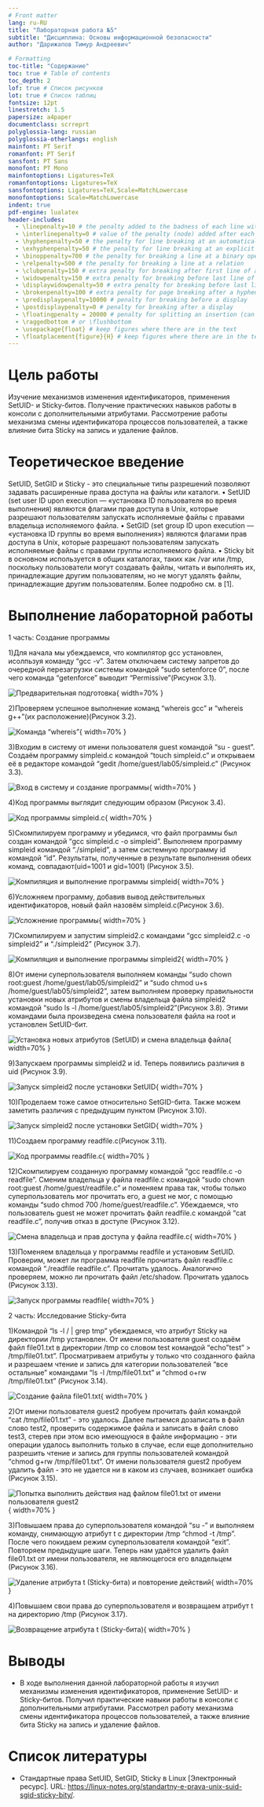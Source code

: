 ```yaml
---
# Front matter
lang: ru-RU
title: "Лабораторная работа №5"
subtitle: "Дисциплина: Основы информационной безопасности"
author: "Дарижапов Тимур Андреевич"

# Formatting
toc-title: "Содержание"
toc: true # Table of contents
toc_depth: 2
lof: true # Список рисунков
lot: true # Список таблиц
fontsize: 12pt
linestretch: 1.5
papersize: a4paper
documentclass: scrreprt
polyglossia-lang: russian
polyglossia-otherlangs: english
mainfont: PT Serif
romanfont: PT Serif
sansfont: PT Sans
monofont: PT Mono
mainfontoptions: Ligatures=TeX
romanfontoptions: Ligatures=TeX
sansfontoptions: Ligatures=TeX,Scale=MatchLowercase
monofontoptions: Scale=MatchLowercase
indent: true
pdf-engine: lualatex
header-includes:
  - \linepenalty=10 # the penalty added to the badness of each line within a paragraph (no associated penalty node) Increasing the value makes tex try to have fewer lines in the paragraph.
  - \interlinepenalty=0 # value of the penalty (node) added after each line of a paragraph.
  - \hyphenpenalty=50 # the penalty for line breaking at an automatically inserted hyphen
  - \exhyphenpenalty=50 # the penalty for line breaking at an explicit hyphen
  - \binoppenalty=700 # the penalty for breaking a line at a binary operator
  - \relpenalty=500 # the penalty for breaking a line at a relation
  - \clubpenalty=150 # extra penalty for breaking after first line of a paragraph
  - \widowpenalty=150 # extra penalty for breaking before last line of a paragraph
  - \displaywidowpenalty=50 # extra penalty for breaking before last line before a display math
  - \brokenpenalty=100 # extra penalty for page breaking after a hyphenated line
  - \predisplaypenalty=10000 # penalty for breaking before a display
  - \postdisplaypenalty=0 # penalty for breaking after a display
  - \floatingpenalty = 20000 # penalty for splitting an insertion (can only be split footnote in standard LaTeX)
  - \raggedbottom # or \flushbottom
  - \usepackage{float} # keep figures where there are in the text
  - \floatplacement{figure}{H} # keep figures where there are in the text
---
```


# Цель работы

Изучение механизмов изменения идентификаторов, применения SetUID- и Sticky-битов. Получение практических навыков работы в консоли с дополнительными атрибутами. Рассмотрение работы механизма смены идентификатора процессов пользователей, а также влияние бита Sticky на запись и удаление файлов.

# Теоретическое введение

SetUID, SetGID и Sticky - это специальные типы разрешений позволяют задавать расширенные права доступа на файлы или каталоги. 
• SetUID (set user ID upon execution — «установка ID пользователя во время выполнения) являются флагами прав доступа в Unix, которые разрешают пользователям запускать исполняемые файлы с правами владельца исполняемого файла.
• SetGID (set group ID upon execution — «установка ID группы во время выполнения») являются флагами прав доступа в Unix, которые разрешают пользователям запускать исполняемые файлы с правами группы исполняемого файла.
• Sticky bit в основном используется в общих каталогах, таких как /var или /tmp, поскольку пользователи могут создавать файлы, читать и выполнять их, принадлежащие другим пользователям, но не могут удалять файлы, принадлежащие другим пользователям.
Более подробно см. в [1].

# Выполнение лабораторной работы

1 часть: Создание программы

1)Для начала мы убеждаемся, что компилятор gcc установлен, исолпьзуя команду “gcc -v”. 
Затем отключаем систему запретов до очередной перезагрузки системы командой “sudo setenforce 0”, после чего команда “getenforce” выводит “Permissive”(Рисунок 3.1).

![Предварительная подготовка](image/1.PNG){ width=70% }

2)Проверяем успешное выполнение команд “whereis gcc” и “whereis g++”(их расположение)(Рисунок 3.2).

![Команда “whereis”](image/2.PNG){ width=70% }

3)Входим в систему от имени пользователя guest командой “su - guest”. Создаём программу simpleid.c командой “touch simpleid.c” и открываем её в редакторе командой “gedit /home/guest/lab05/simpleid.c” (Рисунок 3.3).

![Вход в систему и создание программы](image/3.PNG){ width=70% }

4)Код программы выглядит следующим образом (Рисунок 3.4).

![Код программы simpleid.c](image/4.PNG){ width=70% }

5)Скомпилируем программу и убедимся, что файл программы был создан командой “gcc simpleid.c -o simpleid”.
Выполняем программу simpleid командой “./simpleid”, а затем системную программу id командой “id”.
Результаты, полученные в результате выполнения обеих команд, совпадают(uid=1001 и gid=1001) (Рисунок 3.5).

![Компиляция и выполнение программы simpleid](image/5.PNG){ width=70% }

6)Усложняем программу, добавив вывод действительных идентификаторов, новый файл назовём simpleid.c(Рисунок 3.6).

![Усложнение программы](image/6.PNG){ width=70% }

7)Скомпилируем и запустим simpleid2.c командами “gcc simpleid2.c -o simpleid2” и “./simpleid2” (Рисунок 3.7).

![Компиляция и выполнение программы simpleid2](image/7.PNG){ width=70% }

8)От имени суперпользователя выполняем команды “sudo chown root:guest /home/guest/lab05/simpleid2” и “sudo chmod u+s /home/guest/lab05/simpleid2”, затем выполняем проверку правильности установки новых атрибутов и смены владельца файла simpleid2 командой “sudo ls -l /home/guest/lab05/simpleid2”(Рисунок 3.8). 
Этими командами была произведена смена пользователя файла на root и установлен SetUID-бит.

![Установка новых атрибутов (SetUID) и смена владельца файла](image/8.PNG){ width=70% }

9)Запускаем программы simpleid2 и id. Теперь появились различия в uid (Рисунок 3.9).

![Запуск simpleid2 после установки SetUID](image/9.PNG){ width=70% }

10)Проделаем тоже самое относительно SetGID-бита. Также можем заметить различия с предыдущим пунктом (Рисунок 3.10).

![Запуск simpleid2 после установки SetGID](image/10.PNG){ width=70% }

11)Создаем программу readfile.c(Рисунок 3.11).

![Код программы readfile.c](image/11.PNG){ width=70% }

12)Скомпилируем созданную программу командой “gcc readfile.c -o readfile”.
Сменим владельца у файла readfile.c командой “sudo chown root:guest /home/guest/readfile.c” и поменяем права так, чтобы только суперпользователь мог прочитать его, а guest не мог, с помощью команды “sudo chmod 700 /home/guest/readfile.c”. 
Убеждаемся, что пользователь guest не может прочитать файл readfile.c командой “cat readfile.c”, получив отказ в доступе (Рисунок 3.12).

![Смена владельца и прав доступа у файла readfile.c](image/12.PNG){ width=70% }

13)Поменяем владельца у программы readfile и установим SetUID. Проверим, может ли программа readfile прочитать файл readfile.c командой “./readfile readfile.c”.
Прочитать удалось.
Аналогично проверяем, можно ли прочитать файл /etc/shadow.
Прочитать удалось (Рисунок 3.13).

![Запуск программы readfile](image/13.PNG){ width=70% }

2 часть: Исследование Sticky-бита

1)Командой “ls -l / | grep tmp” убеждаемся, что атрибут Sticky на директории /tmp установлен. 
От имени пользователя guest создаём файл file01.txt в директории /tmp со словом test командой “echo”test” > /tmp/file01.txt”. 
Просматриваем атрибуты у только что созданного файла и разрешаем чтение и запись для категории пользователей “все остальные” командами “ls -l /tmp/file01.txt” и “chmod o+rw /tmp/file01.txt” (Рисунок 3.14).

![Создание файла file01.txt](image/14.PNG){ width=70% }

2)От имени пользователя guest2 пробуем прочитать файл командой “cat /tmp/file01.txt” - это удалось. 
Далее пытаемся дозаписать в файл слово test2, проверить содержимое файла и записать в файл слово test3, стерев при этом всю имеющуюся в файле информацию - эти операции удалось выполнить только в случае, если еще дополнительно разрешить чтение и запись для группы пользователей командой “chmod g+rw /tmp/file01.txt”. 
От имени пользователя guest2 пробуем удалить файл - это не удается ни в каком из случаев, возникает ошибка (Рисунок 3.15).

![Попытка выполнить действия над файлом file01.txt от имени пользователя guest2](image/15.PNG){ width=70% }

3)Повышаем права до суперпользователя командой “su -” и выполняем команду, снимающую атрибут t с директории /tmp “chmod -t /tmp”. 
После чего покидаем режим суперпользователя командой “exit”. 
Повторяем предыдущие шаги. 
Теперь нам удаётся удалить файл file01.txt от имени пользователя, не являющегося его владельцем (Рисунок 3.16).

![Удаление атрибута t (Sticky-бита) и повторение действий](image/16.PNG){ width=70% }

4)Повышаем свои права до суперпользователя и возвращаем атрибут t на директорию /tmp (Рисунок 3.17).

![Возвращение атрибута t (Sticky-бита)](image/17.PNG){ width=70% }

# Выводы

- В ходе выполнения данной лабораторной работы я изучил механизмы изменения идентификаторов, применение SetUID- и Sticky-битов. Получил практические навыки работы в консоли с дополнительными атрибутами. Рассмотрел работу механизма смены идентификатора процессов пользователей, а также влияние бита Sticky на запись и удаление файлов.

# Список литературы

- Стандартные права SetUID, SetGID, Sticky в Linux [Электронный ресурс]. URL: https://linux-notes.org/standartny-e-prava-unix-suid-sgid-sticky-bity/.


